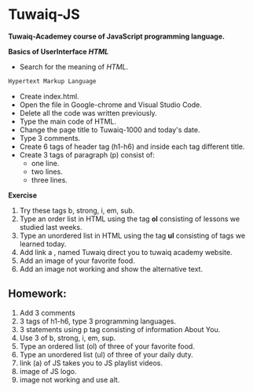 # Tuwaiq-JS
**Tuwaiq-Academey course of JavaScript programming language.**

**Basics of UserInterface *HTML***

- Search for the meaning of *HTML*.
```HTML
Hypertext Markup Language 
```
- Create index.html.
- Open the file in Google-chrome and Visual Studio Code.
- Delete all the code was written previously.
- Type the main code of HTML.
- Change the page title to Tuwaiq-1000 and today's date.
- Type 3 comments.
- Create 6 tags of header tag (h1-h6) and inside each tag different title.
- Create 3 tags of paragraph (p) consist of:
    - one line.
    - two lines.
    - three lines.

**Exercise**

1. Try these tags b, strong, i, em, sub.
1. Type an order list in HTML using the tag **ol** consisting of lessons we studied last weeks.
1. Type an unordered list in HTML using the tag **ul** consisting of tags we learned today.
1. Add link a , named Tuwaiq direct you to tuwaiq academy website.
1. Add an image of your favorite food.
1. Add an image not working and show the alternative text.

## Homework:

1. Add 3 comments 
1. 3 tags of h1-h6, type 3 programming languages.
1. 3 statements using p tag consisting of information About You.
1. Use 3 of b, strong, i, em, sup.
1. Type an ordered list (ol) of three of your favorite food.
1. Type an unordered list (ul) of three of your daily duty.
1. link (a) of JS takes you to JS playlist videos.
1. image of JS logo.
1. image not working and use alt.